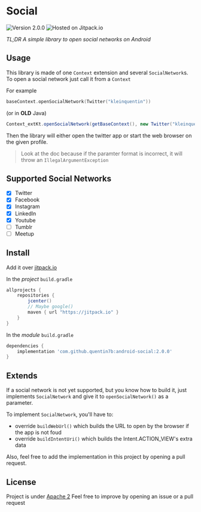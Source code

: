 Social
===

![Version 2.0.0](https://img.shields.io/badge/version-2.0.0-green.svg) ![Hosted on Jitpack.io](https://img.shields.io/badge/hosting-jitpack-blue.svg)

_TL;DR A simple library to open social networks on Android_

## Usage

This library is made of one `Context` extension and several `SocialNetwork`s.
To open a social network just call it from a `Context`

For example

```Kotlin
baseContext.openSocialNetwork(Twitter("kleinquentin"))
```

(or in **OLD** Java)

```Java
Context_extKt.openSocialNetwork(getBaseContext(), new Twitter("kleinquentin"));
```

Then the library will either open the twitter app or start the web browser on the given profile.

> Look at the doc because if the paramter format is incorrect, it will throw an `IllegalArgumentException`

## Supported Social Networks

- [x] Twitter
- [x] Facebook
- [x] Instagram
- [x] LinkedIn
- [x] Youtube
- [ ] Tumblr
- [ ] Meetup

## Install

Add it over [jitpack.io](https://jitpack.io/docs/ANDROID/)


In the *project* `build.gradle`

```gradle
allprojects {
    repositories {
        jcenter()
        // Maybe google() 
        maven { url "https://jitpack.io" }
    }
}
```

In the *module* `build.gradle`

```gradle
dependencies {
    implementation 'com.github.quentin7b:android-social:2.0.0'
}
```

## Extends

If a social network is not yet supported, but you know how to build it, just implements `SocialNetwork` and give it to `openSocialNetwork()` as a parameter.

To implement `SocialNetwork`, you'll have to:
- override `buildWebUrl()` which builds the URL to open by the browser if the app is not foud
- override `buildIntentUri()` which builds the Intent.ACTION_VIEW's extra data

Also, feel free to add the implementation in this project by opening a pull request.

## License

Project is under [Apache 2](LICENSE)
Feel free to improve by opening an issue or a pull request